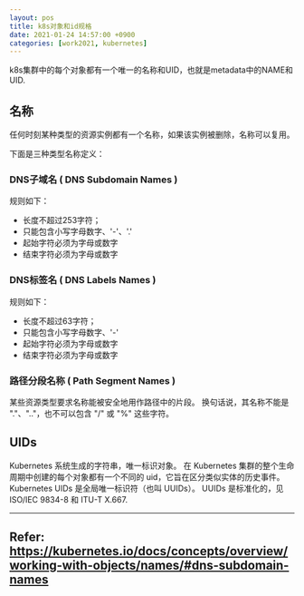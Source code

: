 ```yaml
---
layout: pos
title: k8s对象和id规格
date: 2021-01-24 14:57:00 +0900
categories: [work2021, kubernetes] 
---
```


k8s集群中的每个对象都有一个唯一的名称和UID，也就是metadata中的NAME和UID.

## 名称
任何时刻某种类型的资源实例都有一个名称，如果该实例被删除，名称可以复用。

下面是三种类型名称定义：

### DNS子域名 ( DNS Subdomain Names )

规则如下：
* 长度不超过253字符；
* 只能包含小写字母数字、'-'、'.'
* 起始字符必须为字母或数字
* 结束字符必须为字母或数字


### DNS标签名 ( DNS Labels Names )

规则如下：
* 长度不超过63字符；
* 只能包含小写字母数字、'-'
* 起始字符必须为字母或数字
* 结束字符必须为字母或数字


### 路径分段名称 ( Path Segment Names )

某些资源类型要求名称能被安全地用作路径中的片段。 换句话说，其名称不能是 "."、".."，也不可以包含 "/" 或 "%" 这些字符。

## UIDs

Kubernetes 系统生成的字符串，唯一标识对象。
在 Kubernetes 集群的整个生命周期中创建的每个对象都有一个不同的 uid，它旨在区分类似实体的历史事件。
Kubernetes UIDs 是全局唯一标识符（也叫 UUIDs）。 UUIDs 是标准化的，见 ISO/IEC 9834-8 和 ITU-T X.667.


---
## Refer: https://kubernetes.io/docs/concepts/overview/working-with-objects/names/#dns-subdomain-names
